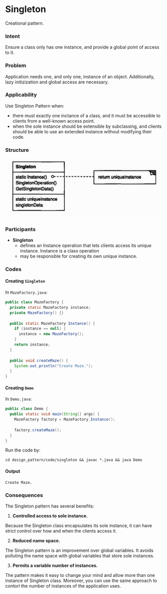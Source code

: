 # Singleton
Creational pattern.

### Intent
Ensure a class only has one instance, and provide a global point of access to it.

### Problem
Application needs one, and only one, instance of an object. Additionally, lazy initizization and global access are necessary.

### Applicability
Use Singleton Pattern when:
- there must exactly one inctance of a class, and it must be accessible to clients from a well-known access point.
- when the sole instance should be extensible by subclassing, and clients should be able to use an extended instance without modifying their code.

### Structure

<img src="../images/singleton_structure.png">

### Participants
- **Singleton**
  - defines an Instance operation that lets clients access its unique instance. Instance is a class operation
  - may be responsible for creating its own unique instance.

### Codes

#### Creating `Singleton`
In `MazeFactory.java`:
```java
public class MazeFactory {
  private static MazeFactory instance;
  private MazeFactory() {}

  public static MazeFactory Instance() {
    if (instance == null) {
      instance = new MazeFactory();
    }
    return instance;
  }

  public void createMaze() {
    System.out.println("Create Maze.");
  }
}
```

#### Creating `Demo`
In `Demo.java`:
```java
public class Demo {
  public static void main(String[] args) {
    MazeFactory factory = MazeFactory.Instance();

    factory.createMaze();
  }
}
```

Run the code by:
```
cd design_pattern/code/singleton && javac *.java && java Demo
```

#### Output
```
Create Maze.
```

### Consequences
The Singleton pattern has several benefits:

1. **Controlled access to sole instance.**

Because the Singleton class encapsulates its sole instance, it can have strict control over how and when the clients access it.

2. **Reduced name space.**

The Singleton pattern is an improvement over global variables. It avoids polluting the name space with global variables that store sole instances.

3. **Permits a variable number of instances.**

The pattern makes it easy to change your mind and allow more than one instance of Singleton class. Moreover, you can use the same approach to contorl the number of instances of the application uses.
